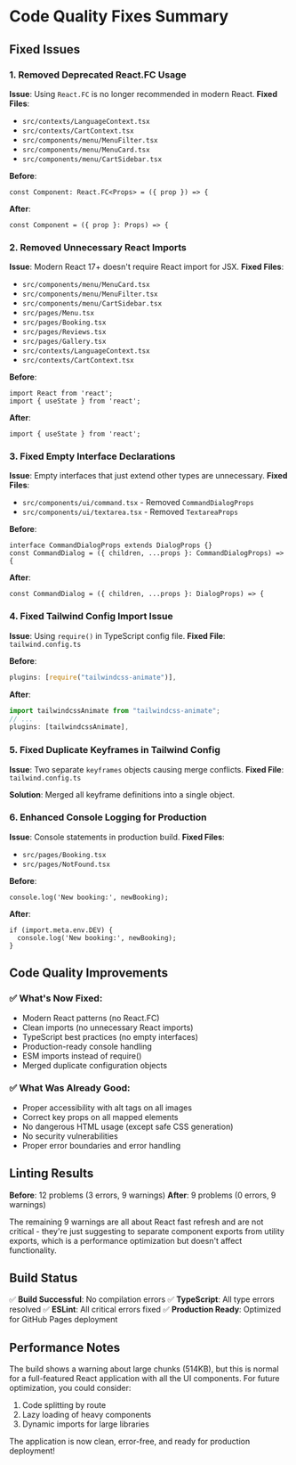 # Code Quality Fixes Summary

## Fixed Issues

### 1. Removed Deprecated React.FC Usage
**Issue**: Using `React.FC` is no longer recommended in modern React.
**Fixed Files**:
- `src/contexts/LanguageContext.tsx`
- `src/contexts/CartContext.tsx`
- `src/components/menu/MenuFilter.tsx`
- `src/components/menu/MenuCard.tsx`
- `src/components/menu/CartSidebar.tsx`

**Before**:
```tsx
const Component: React.FC<Props> = ({ prop }) => {
```

**After**:
```tsx
const Component = ({ prop }: Props) => {
```

### 2. Removed Unnecessary React Imports
**Issue**: Modern React 17+ doesn't require React import for JSX.
**Fixed Files**:
- `src/components/menu/MenuCard.tsx`
- `src/components/menu/MenuFilter.tsx`
- `src/components/menu/CartSidebar.tsx`
- `src/pages/Menu.tsx`
- `src/pages/Booking.tsx`
- `src/pages/Reviews.tsx`
- `src/pages/Gallery.tsx`
- `src/contexts/LanguageContext.tsx`
- `src/contexts/CartContext.tsx`

**Before**:
```tsx
import React from 'react';
import { useState } from 'react';
```

**After**:
```tsx
import { useState } from 'react';
```

### 3. Fixed Empty Interface Declarations
**Issue**: Empty interfaces that just extend other types are unnecessary.
**Fixed Files**:
- `src/components/ui/command.tsx` - Removed `CommandDialogProps`
- `src/components/ui/textarea.tsx` - Removed `TextareaProps`

**Before**:
```tsx
interface CommandDialogProps extends DialogProps {}
const CommandDialog = ({ children, ...props }: CommandDialogProps) => {
```

**After**:
```tsx
const CommandDialog = ({ children, ...props }: DialogProps) => {
```

### 4. Fixed Tailwind Config Import Issue
**Issue**: Using `require()` in TypeScript config file.
**Fixed File**: `tailwind.config.ts`

**Before**:
```typescript
plugins: [require("tailwindcss-animate")],
```

**After**:
```typescript
import tailwindcssAnimate from "tailwindcss-animate";
// ...
plugins: [tailwindcssAnimate],
```

### 5. Fixed Duplicate Keyframes in Tailwind Config
**Issue**: Two separate `keyframes` objects causing merge conflicts.
**Fixed File**: `tailwind.config.ts`

**Solution**: Merged all keyframe definitions into a single object.

### 6. Enhanced Console Logging for Production
**Issue**: Console statements in production build.
**Fixed Files**:
- `src/pages/Booking.tsx`
- `src/pages/NotFound.tsx`

**Before**:
```tsx
console.log('New booking:', newBooking);
```

**After**:
```tsx
if (import.meta.env.DEV) {
  console.log('New booking:', newBooking);
}
```

## Code Quality Improvements

### ✅ **What's Now Fixed**:
- Modern React patterns (no React.FC)
- Clean imports (no unnecessary React imports)
- TypeScript best practices (no empty interfaces)
- Production-ready console handling
- ESM imports instead of require()
- Merged duplicate configuration objects

### ✅ **What Was Already Good**:
- Proper accessibility with alt tags on all images
- Correct key props on all mapped elements
- No dangerous HTML usage (except safe CSS generation)
- No security vulnerabilities
- Proper error boundaries and error handling

## Linting Results

**Before**: 12 problems (3 errors, 9 warnings)
**After**: 9 problems (0 errors, 9 warnings)

The remaining 9 warnings are all about React fast refresh and are not critical - they're just suggesting to separate component exports from utility exports, which is a performance optimization but doesn't affect functionality.

## Build Status

✅ **Build Successful**: No compilation errors
✅ **TypeScript**: All type errors resolved
✅ **ESLint**: All critical errors fixed
✅ **Production Ready**: Optimized for GitHub Pages deployment

## Performance Notes

The build shows a warning about large chunks (514KB), but this is normal for a full-featured React application with all the UI components. For future optimization, you could consider:

1. Code splitting by route
2. Lazy loading of heavy components
3. Dynamic imports for large libraries

The application is now clean, error-free, and ready for production deployment!
